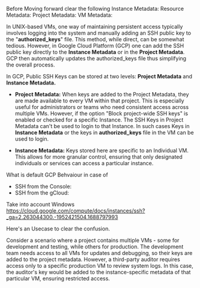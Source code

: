 Before Moving forward clear the following 
Instance Metadata:
Resource Metadata:
Project Metadata:
VM Metadata:

In UNIX-based VMs, one way of maintaining persistent access typically involves logging into the system and manually adding an SSH public key to the "**authorized_keys**" file. This method, while direct, can be somewhat tedious. However, in Google Cloud Platform (GCP) one can add the SSH public key directly to the **Instance Metadata** or in the **Project Metadata**. GCP then automatically updates the authorized_keys file thus simplifying the overall process.

In GCP, Public SSH Keys can be stored at two levels: **Project Metadata** and **Instance Metadata.**

- **Project Metadata:** When keys are added to the Project Metadata, they are made available to every VM within that project. This is especially useful for administrators or teams who need consistent access across multiple VMs. However, if the option "Block project-wide SSH keys" is enabled or checked for a specific Instance. The SSH Keys in Project Metadata can't be used to login to that Instance. In such cases Keys in **Instance Metadata** or the keys in **authorized_keys** file in the VM can be used to login.

- **Instance Metadata:** Keys stored here are specific to an Individual VM. This allows for more granular control, ensuring that only designated individuals or services can access a particular instance.

What is default GCP Behvaiour in case of 
- SSH from the Console:
- SSH from the gCloud:

Take into account Windows
https://cloud.google.com/compute/docs/instances/ssh?_ga=2.263044300.-1952421504.1688797993

Here's an Usecase to clear the confusion.

Consider a scenario where a project contains multiple VMs - some for development and testing, while others for production. The development team needs access to all VMs for updates and debugging, so their keys are added to the project metadata. However, a third-party auditor requires access only to a specific production VM to review system logs. In this case, the auditor's key would be added to the instance-specific metadata of that particular VM, ensuring restricted access.
